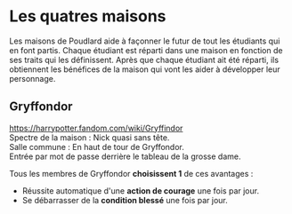 # Les quatres maisons

Les maisons de Poudlard aide à façonner le futur de tout les étudiants qui en font partis. Chaque étudiant est réparti dans une maison en fonction de ses traits qui les définissent. Après que chaque étudiant ait été réparti, ils obtiennent les bénéfices de la maison qui vont les aider à développer leur personnage.

## Gryffondor

https://harrypotter.fandom.com/wiki/Gryffindor</br>
Spectre de la maison : Nick quasi sans tête.</br>
Salle commune : En haut de tour de Gryffondor.</br>
Entrée par mot de passe derrière le tableau de la grosse dame.</br>

Tous les membres de Gryffondor **choisissent 1** de ces avantages :

<ul>
    <li>Réussite automatique d'une <strong>action de courage</strong> une fois par jour.</li>
    <li>Se débarrasser de la  <strong>condition blessé</strong> une fois par jour.</li>
</ul>